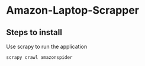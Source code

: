 ﻿# Amazon-Laptop-Scrapper
 
 ## Steps to install
 
 Use scrapy to run the application
 
 ```python
scrapy crawl amazonspider
```
